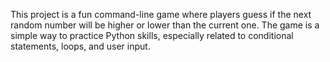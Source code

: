 This project is a fun command-line game where players guess if the next random number will be higher or lower than the current one. The game is a simple way to practice Python skills, especially related to conditional statements, loops, and user input.
